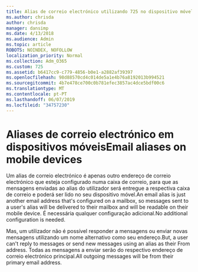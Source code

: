 ```yaml
---
title: Alias de correio electrónico utilizando 725 no dispositivo móvel
ms.author: chrisda
author: chrisda
manager: dansimp
ms.date: 4/13/2018
ms.audience: Admin
ms.topic: article
ROBOTS: NOINDEX, NOFOLLOW
localization_priority: Normal
ms.collection: Adm_O365
ms.custom: 725
ms.assetid: b6417cc9-c779-4856-b0e1-a2882af39397
ms.openlocfilehash: 98d88570cd4c014de5a1e4b76a8192013b994521
ms.sourcegitcommit: 4b7e478ce700c0b781efec3857ac4dce5bdf00c6
ms.translationtype: MT
ms.contentlocale: pt-PT
ms.lasthandoff: 06/07/2019
ms.locfileid: "34757230"
---
```

# <a name="email-aliases-on-mobile-devices"></a><span data-ttu-id="c43c1-102">Aliases de correio electrónico em dispositivos móveis</span><span class="sxs-lookup"><span data-stu-id="c43c1-102">Email aliases on mobile devices</span></span>

<span data-ttu-id="c43c1-103">Um alias de correio electrónico é apenas outro endereço de correio electrónico que esteja configurado numa caixa de correio, para que as mensagens enviadas ao alias do utilizador será entregue a respectiva caixa de correio e poderá ser lido no seu dispositivo móvel.</span><span class="sxs-lookup"><span data-stu-id="c43c1-103">An email alias is just another email address that's configured on a mailbox, so messages sent to a user's alias will be delivered to their mailbox and will be readable on their mobile device.</span></span> <span data-ttu-id="c43c1-104">É necessária qualquer configuração adicional.</span><span class="sxs-lookup"><span data-stu-id="c43c1-104">No additional configuration is needed.</span></span>

<span data-ttu-id="c43c1-105">Mas, um utilizador não é possível responder a mensagens ou enviar novas mensagens utilizando um nome alternativo como seu endereço.</span><span class="sxs-lookup"><span data-stu-id="c43c1-105">But, a user can't reply to messages or send new messages using an alias as their From address.</span></span> <span data-ttu-id="c43c1-106">Todas as mensagens a enviar serão do respectivo endereço de correio electrónico principal.</span><span class="sxs-lookup"><span data-stu-id="c43c1-106">All outgoing messages will be from their primary email address.</span></span>
